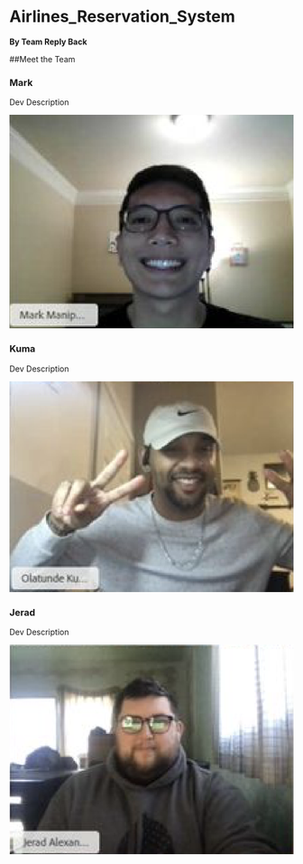 # Airlines_Reservation_System
**By Team Reply Back**

##Meet the Team

### Mark

Dev Description

![screen\s](images/Mark.png)

### Kuma

Dev Description

![screen\s](images/Kuma.png)

### Jerad

Dev Description

![screen\s](images/Jerad.png)
